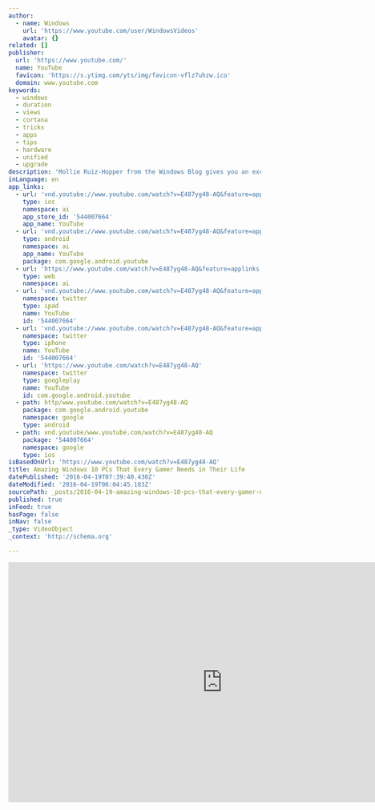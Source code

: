 ```yaml
---
author:
  - name: Windows
    url: 'https://www.youtube.com/user/WindowsVideos'
    avatar: {}
related: []
publisher:
  url: 'https://www.youtube.com/'
  name: YouTube
  favicon: 'https://s.ytimg.com/yts/img/favicon-vflz7uhzw.ico'
  domain: www.youtube.com
keywords:
  - windows
  - duration
  - views
  - cortana
  - tricks
  - apps
  - tips
  - hardware
  - unified
  - upgrade
description: 'Mollie Ruiz-Hopper from the Windows Blog gives you an exclusive look at some of the latest and greatest Windows 10 gaming hardware around. The great thing about PC gaming is that you can truly customize your hardware to fit your needs... which, in the case of these powerhouses, means ultra graphics settings with high frame rates and 4K resolutions.'
inLanguage: en
app_links:
  - url: 'vnd.youtube://www.youtube.com/watch?v=E487yg48-AQ&feature=applinks'
    type: ios
    namespace: ai
    app_store_id: '544007664'
    app_name: YouTube
  - url: 'vnd.youtube://www.youtube.com/watch?v=E487yg48-AQ&feature=applinks'
    type: android
    namespace: ai
    app_name: YouTube
    package: com.google.android.youtube
  - url: 'https://www.youtube.com/watch?v=E487yg48-AQ&feature=applinks'
    type: web
    namespace: ai
  - url: 'vnd.youtube://www.youtube.com/watch?v=E487yg48-AQ&feature=applinks'
    namespace: twitter
    type: ipad
    name: YouTube
    id: '544007664'
  - url: 'vnd.youtube://www.youtube.com/watch?v=E487yg48-AQ&feature=applinks'
    namespace: twitter
    type: iphone
    name: YouTube
    id: '544007664'
  - url: 'https://www.youtube.com/watch?v=E487yg48-AQ'
    namespace: twitter
    type: googleplay
    name: YouTube
    id: com.google.android.youtube
  - path: http/www.youtube.com/watch?v=E487yg48-AQ
    package: com.google.android.youtube
    namespace: google
    type: android
  - path: vnd.youtube/www.youtube.com/watch?v=E487yg48-AQ
    package: '544007664'
    namespace: google
    type: ios
isBasedOnUrl: 'https://www.youtube.com/watch?v=E487yg48-AQ'
title: Amazing Windows 10 PCs That Every Gamer Needs in Their Life
datePublished: '2016-04-19T07:39:40.430Z'
dateModified: '2016-04-19T06:04:45.183Z'
sourcePath: _posts/2016-04-19-amazing-windows-10-pcs-that-every-gamer-needs-in-their-life.md
published: true
inFeed: true
hasPage: false
inNav: false
_type: VideoObject
_context: 'http://schema.org'

---
```

<iframe src="https://cdn.embedly.com/widgets/media.html?src=https%3A%2F%2Fwww.youtube.com%2Fembed%2FE487yg48-AQ%3Ffeature%3Doembed&amp;url=https%3A%2F%2Fwww.youtube.com%2Fwatch%3Fv%3DE487yg48-AQ&amp;image=https%3A%2F%2Fi.ytimg.com%2Fvi%2FE487yg48-AQ%2Fhqdefault.jpg&amp;key=b7d04c9b404c499eba89ee7072e1c4f7&amp;type=text%2Fhtml&amp;schema=youtube" width="854" height="480" scrolling="no" frameborder="0" allowfullscreen="" style=""></iframe>